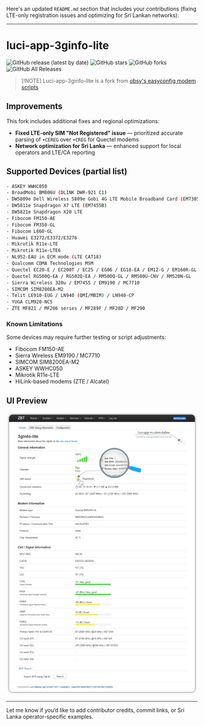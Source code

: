 Here's an updated `README.md` section that includes your contributions (fixing LTE-only registration issues and optimizing for Sri Lankan networks):

---

# luci-app-3ginfo-lite

![GitHub release (latest by date)](https://img.shields.io/github/v/release/4IceG/luci-app-3ginfo-lite?style=flat-square)
![GitHub stars](https://img.shields.io/github/stars/4IceG/luci-app-3ginfo-lite?style=flat-square)
![GitHub forks](https://img.shields.io/github/forks/4IceG/luci-app-3ginfo-lite?style=flat-square)
![GitHub All Releases](https://img.shields.io/github/downloads/4IceG/luci-app-3ginfo-lite/total)

> \[!NOTE]
> Luci-app-3ginfo-lite is a fork from [obsy's easyconfig modem scripts](https://github.com/obsy/packages/tree/master/easyconfig/files/usr/share/easyconfig/modem)

## Improvements

This fork includes additional fixes and regional optimizations:

* **Fixed LTE-only SIM "Not Registered" issue** — prioritized accurate parsing of `+CEREG` over `+CREG` for Quectel modems
* **Network optimization for Sri Lanka** — enhanced support for local operators and LTE/CA reporting

## Supported Devices (partial list)

```bash
- ASKEY WWHC050
- BroadMobi BM806U (DLINK DWR-921 C1)
- DW5809e Dell Wireless 5809e Gobi 4G LTE Mobile Broadband Card (EM7305)
- DW5811e Snapdragon X7 LTE (EM7455B)
- DW5821e Snapdragon X20 LTE
- Fibocom FM150-AE
- Fibocom FM350-GL
- Fibocom L860-GL
- Huawei E3272/E3372/E3276
- Mikrotik R11e-LTE
- Mikrotik R11e-LTE6
- NL952-EAU in ECM mode (LTE CAT18)
- Qualcomm CDMA Technologies MSM
- Quectel EC20-E / EC200T / EC25 / EG06 / EG18-EA / EM12-G / EM160R-GL / EP06
- Quectel RG500Q-EA / RG502Q-EA / RM500Q-GL / RM500U-CNV / RM520N-GL
- Sierra Wireless 320u / EM7455 / EM9190 / MC7710
- SIMCOM SIM8200EA-M2
- Telit LE910-EUG / LN940 (QMI/MBIM) / LN940-CP
- YUGA CLM920-NC5
- ZTE MF821 / MF286 series / MF289F / MF28D / MF290
```

### Known Limitations

Some devices may require further testing or script adjustments:

* Fibocom FM150-AE
* Sierra Wireless EM9190 / MC7710
* SIMCOM SIM8200EA-M2
* ASKEY WWHC050
* Mikrotik R11e-LTE
* HiLink-based modems (ZTE / Alcatel)

## UI Preview

![luci-app-3ginfo-lite](https://github.com/4IceG/Personal_data/blob/master/zrzuty/luci-app-3ginfo-litemod.png?raw=true)

---

Let me know if you’d like to add contributor credits, commit links, or Sri Lanka operator-specific examples.
